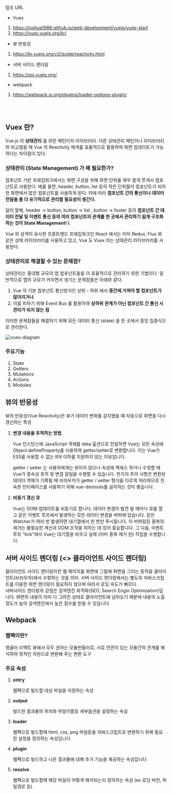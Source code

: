 참조 URL
- Vuex
1. https://joshua1988.github.io/web-development/vuejs/vuex-start
2. https://vuex.vuejs.org/kr/

- 뷰 반응성
1. https://kr.vuejs.org/v2/guide/reactivity.html
 
- 서버 사이드 렌더링
1. https://ssr.vuejs.org/

- webpack
1. https://webpack.js.org/plugins/loader-options-plugin/


<br>
<br>

<h2 id="vuex-란">Vuex 란?</h2>
<p>Vue.js 의 <strong>상태관리</strong> 를 위한 패턴이자 라이브러리.
다른 상태관리 패턴이나 라이브러리와 비교했을 때 Vue 의 Reactivity 체계를 효율적으로 활용하여
화면 업데이트가 가능하다는 차이점이 있다.</p>

<h3 id="상태관리-state-management-가-왜-필요한가">상태관리 (State Management) 가 왜 필요한가?</h3>
<p>컴포넌트 기반 프레임워크에서는 화면 구성을 위해 화면 단위를 매우 잘게 쪼개서 컴포넌트로 사용한다. 예를 들면, header, button, list 등의 작은 단위들이 컴포넌트가 되어 한 화면에서 많은 컴포넌트를 사용하게 된다. 이에 따라 <strong>컴포넌트 간의 통신이나 데이터 전달을 좀 더 유기적으로 관리할 필요성이 생긴다.</strong></p>

<p>달리 말해, header -&gt; button, button -&gt; list , button -&gt; footer 등의 <strong>컴포넌트 간 데이터 전달 및 이벤트 통신 등의 여러 컴포넌트의 관계를 한 곳에서 관리하기 쉽게 구조화 하는 것이 State Management</strong>다.</p>

<p>Vue 와 성격이 유사한 프론트엔드 프레임워크인 React 에서는 이미 Redux, Flux 와 같은 상태 라이브러리를 사용하고 있고, Vue 도 Vuex 라는 상태관리 라이브러리를 사용한다.</p>

<h3 id="상태관리로-해결할-수-있는-문제점">상태관리로 해결할 수 있는 문제점?</h3>
<p>상태관리는 중대형 규모의 앱 컴포넌트들을 더 효율적으로 관리하기 위한 기법이다.
일반적으로 앱의 규모가 커지면서 생기는 문제점들은 아래와 같다.</p>

<ol>
  <li>Vue 의 기본 컴포넌트 통신방식인 상위 - 하위 에서 <strong>중간에 거쳐야 할 컴포넌트가 많아지거나</strong></li>
  <li>이를 피하기 위해 Event Bus 를 활용하여 <strong>상하위 관계가 아닌 컴포넌트 간 통신 시 관리가 되지 않는 점</strong></li>
</ol>

<p>이러한 문제점들을 해결하기 위해 모든 데이터 통신 (state) 을 한 곳에서 중앙 집중식으로 관리한다.</p>

<p><img src="https://joshua1988.github.io/images/posts/web/vuejs/vuex-1/vuex-diagram.png" alt="vuex-diagram" /></p>

<h3>주요기능</h3>
<ol>
  <li>State</li>
  <li>Getters</li>
  <li>Mutations</li>
  <li>Actions</li>
  <li>Modules</li>
</ol>

<h2>뷰의 반응성</h2>
<p>뷰의 반응성(Vue Reactivity)은 뷰가 데이터 변화를 감지했을 때 자동으로 화면을 다시 갱신하는 특성</p>

<ol>
    <li>
    <strong>변경 내용을 추적하는 방법</strong>
    <p>Vue 인스턴스에 JavaScript 객체를 data 옵션으로 전달하면 Vue는 모든 속성에 Object.defineProperty를 사용하여 getter/setter로 변환합니다. 이는 Vue가 ES5를 사용할 수 없는 IE8 이하를 지원하지 않는 이유입니다.<br>

getter / setter 는 사용자에게는 보이지 않으나 속성에 액세스 하거나 수정할 때 Vue가 종속성 추적 및 변경 알림을 수행할 수 있습니다. 한가지 주의 사항은 변환된 데이터 객체가 기록될 때 브라우저가 getter / setter 형식을 다르게 처리하므로 친숙한 인터페이스를 사용하기 위해 vue-devtools를 설치하는 것이 좋습니다.</p>
  </li>
  
  <li>
    <strong>비동기 갱신 큐</strong>
    <p> Vue는 DOM 업데이트를 비동기로 합니다. 데이터 변경이 발견 될 때마다 큐를 열고 같은 이벤트 루프에서 발생하는 모든 데이터 변경을 버퍼에 담습니다. 같은 Watcher가 여러 번 발생하면 대기열에서 한 번만 푸시됩니다. 이 버퍼링된 중복의 제거는 불필요한 계산과 DOM 조작을 피하는 데 있어 중요합니다. 그 다음, 이벤트 루프 “tick”에서 Vue는 대기열을 비우고 실제 (이미 중복 제거 된) 작업을 수행합니다.</p>
  </li>
</ol>

<h2>서버 사이드 렌더링 (<> 클라이언트 사이드 렌더링)</h2>

<p>
  클라이언트 사이드 렌더링이란 웹 페이지를 화면에 그릴때 화면을 그리는 동작을 클라이언트(브라우저)에서 수행하는 것을 의미. 서버 사이드 렌더링에서는 별도의 자바스크립트를 이용한 화면 렌더링이 필요하지 않으며 따라서 로딩 속도가 빠르다.<br>
  서버사이드 렌더링의 강점은 검색엔진 최적화(SEO, Search Engin Optimization)입니다. 화면의 내용이 이미 다 그려진 상태로 클라이언트에 넘어오기 때문에 내용의 노출정도가 높아 검색엔진에서 높은 점수를 받을 수 있습니다.
<p>

<h2>Webpack</h2>
<h3>웹팩이란?</h3>
<p>앵귤러 리엑트 뷰에서 모두 권하는 모듈번들러로, 서로 연관이 있는 모듈간의 관계를 해석하여 정적인 자원으로 변환해 주는 변환 도구</p>

<h3>주요 속성</h3>
<ol>
  <li>
   <strong>entry</strong>
   <p>웹팩으로 빌드할 대상 파일을 지정하는 속성</p>
  </li>

  <li>
   <strong>output</strong>
   <p>빌드한 결과물의 위치와 파일이름등 세부옵션을 설정하는 속성</p>
  </li>
  

  <li>
   <strong>loader</strong>
   <p>웹팩으로 빌드할때 html, css, png 파일등을 자바스크립트로 변환하기 위해 필요한 설정을 정의하는 속성입니다</p>
  </li>
  

  <li>
   <strong>plugin</strong>
   <p>웹팩으로 빌드하고 나온 결과물에 대해 추가 기능을 제공하는 속성입니다</p>
  </li>
  

  <li>
   <strong>resolve</strong>
   <p>웹팩으로 빌드할때 해당 파일이 어떻게 해석되는지 정의하는 속성 (ex 로딩 버전, 파일경로 등)</p>
  </li>
 </ol>
